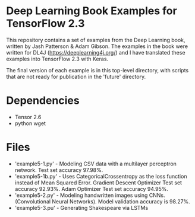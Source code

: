 # Deep Learning Book Examples for TensorFlow 2.3
This repository contains a set of examples from the Deep Learning book, written by Jash Patterson & Adam Gibson. The examples in the book were written for DL4J (https://deeplearning4j.org/) and I have translated these examples into TensorFlow 2.3 with Keras.

The final version of each example is in this top-level directory, with scripts that are not ready for publication in the 'future' directory.

# Dependencies
 - Tensor 2.6
 - python wget

 # Files
  - 'example5-1.py' - Modeling CSV data with a multilayer perceptron network. Test set accuracy 97.98%.
  - 'example5-1b.py' - Uses CategoricalCrossentropy as the loss function instead of Mean Squared Error. Gradient Descent Optimizer Test set accuracy 92.93%. Adam Optimizer Test set accuracy 94.95%.
  - 'example5-2.py' - Modeling handwritten images using CNNs. (Convolutional Neural Networks). Model validation accuracy is 98.27%.
  - 'example5-3.pu' - Generating Shakespeare via LSTMs
  